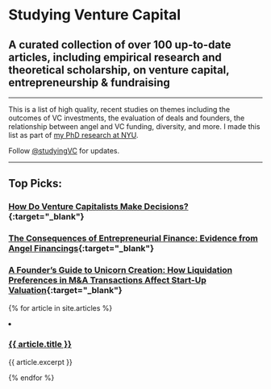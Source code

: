 
# Studying Venture Capital 

## A curated collection of over 100 up-to-date articles, including empirical research and theoretical scholarship, on venture capital, entrepreneurship &amp; fundraising

---

This is a list of high quality, recent studies on themes including the outcomes of VC investments, the evaluation of deals and founders, the relationship between angel and VC funding, diversity, and more. I made this list as part of [my PhD research at NYU](https://github.com/francisjervis/phd). 

Follow [@studyingVC](https://twitter.com/studyingVC) for updates.

---

## Top Picks:

### [How Do Venture Capitalists Make Decisions?](http://studying.vc/deals.html#how-do-venture-capitalists-make-decisions){:target="_blank"}

### [The Consequences of Entrepreneurial Finance: Evidence from Angel Financings](http://studying.vc/angels.html#the-consequences-of-entrepreneurial-finance-evidence-from-angel-financings){:target="_blank"}

### [A Founder’s Guide to Unicorn Creation: How Liquidation Preferences in M&A Transactions Affect Start-Up Valuation](http://studying.vc/finance.html#a-founders-guide-to-unicorn-creation-how-liquidation-preferences-in-ma-transactions-affect-start-up-valuation){:target="_blank"}

 {% for article in site.articles %}
    <li>
    <h3><a href="{{ article.url }}">{{ article.title }}</a></h3>
      <p>{{ article.excerpt }}</p>
    </li>
  {% endfor %}

